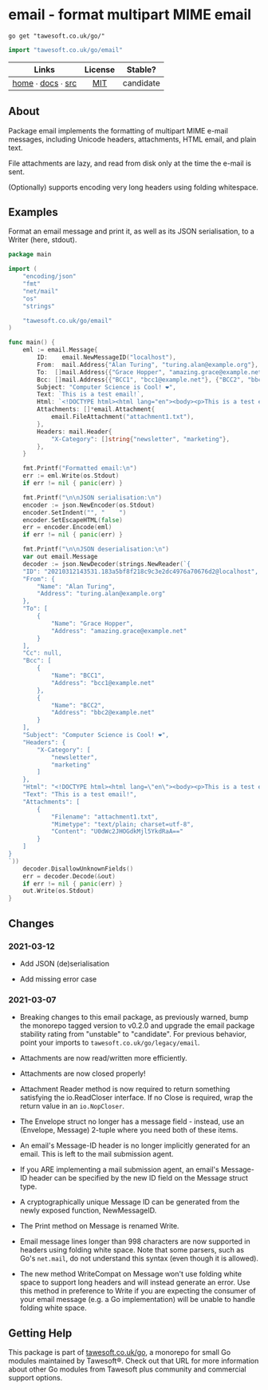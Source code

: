 # email - format multipart MIME email

```shell script
go get "tawesoft.co.uk/go/"
```

```go
import "tawesoft.co.uk/go/email"
```

|  Links  | License | Stable? |
|:-------:|:-------:|:-------:|
| [home][home_email] ∙ [docs][docs_email] ∙ [src][src_email] | [MIT][copy_email] | candidate |

[home_email]: https://tawesoft.co.uk/go/email
[src_email]:  https://github.com/tawesoft/go/tree/master/email
[docs_email]: https://www.tawesoft.co.uk/go/doc/email
[copy_email]: https://github.com/tawesoft/go/tree/master/email/LICENSE.txt

## About

Package email implements the formatting of multipart MIME e-mail messages,
including Unicode headers, attachments, HTML email, and plain text.

File attachments are lazy, and read from disk only at the time the e-mail is
sent.

(Optionally) supports encoding very long headers using folding whitespace.


## Examples


Format an email message and print it, as well as its JSON serialisation, to
a Writer (here, stdout).
```go
package main

import (
    "encoding/json"
    "fmt"
    "net/mail"
    "os"
    "strings"

    "tawesoft.co.uk/go/email"
)

func main() {
    eml := email.Message{
        ID:    email.NewMessageID("localhost"),
        From:  mail.Address{"Alan Turing", "turing.alan@example.org"},
        To:  []mail.Address{{"Grace Hopper", "amazing.grace@example.net"},},
        Bcc: []mail.Address{{"BCC1", "bcc1@example.net"}, {"BCC2", "bbc2@example.net"}},
        Subject: "Computer Science is Cool! ❤",
        Text: `This is a test email!`,
        Html: `<!DOCTYPE html><html lang="en"><body><p>This is a test email!</p></body></html>`,
        Attachments: []*email.Attachment{
            email.FileAttachment("attachment1.txt"),
        },
        Headers: mail.Header{
            "X-Category": []string{"newsletter", "marketing"},
        },
    }

    fmt.Printf("Formatted email:\n")
    err := eml.Write(os.Stdout)
    if err != nil { panic(err) }

    fmt.Printf("\n\nJSON serialisation:\n")
    encoder := json.NewEncoder(os.Stdout)
    encoder.SetIndent("", "    ")
    encoder.SetEscapeHTML(false)
    err = encoder.Encode(eml)
    if err != nil { panic(err) }

    fmt.Printf("\n\nJSON deserialisation:\n")
    var out email.Message
    decoder := json.NewDecoder(strings.NewReader(`{
    "ID": "20210312143531.183a5bf8f218c9c3e2dc4976a70676d2@localhost",
    "From": {
        "Name": "Alan Turing",
        "Address": "turing.alan@example.org"
    },
    "To": [
        {
            "Name": "Grace Hopper",
            "Address": "amazing.grace@example.net"
        }
    ],
    "Cc": null,
    "Bcc": [
        {
            "Name": "BCC1",
            "Address": "bcc1@example.net"
        },
        {
            "Name": "BCC2",
            "Address": "bbc2@example.net"
        }
    ],
    "Subject": "Computer Science is Cool! ❤",
    "Headers": {
        "X-Category": [
            "newsletter",
            "marketing"
        ]
    },
    "Html": "<!DOCTYPE html><html lang=\"en\"><body><p>This is a test email!</p></body></html>",
    "Text": "This is a test email!",
    "Attachments": [
        {
            "Filename": "attachment1.txt",
            "Mimetype": "text/plain; charset=utf-8",
            "Content": "U0dWc2JHOGdkMjl5YkdRaA=="
        }
    ]
}
`))
    decoder.DisallowUnknownFields()
    err = decoder.Decode(&out)
    if err != nil { panic(err) }
    out.Write(os.Stdout)
}
```

## Changes

### 2021-03-12

* Add JSON (de)serialisation

* Add missing error case

### 2021-03-07

* Breaking changes to this email package, as previously warned, bump the
monorepo tagged version to v0.2.0 and upgrade the email package stability
rating from "unstable" to "candidate". For previous behavior, point your
imports to `tawesoft.co.uk/go/legacy/email`.

* Attachments are now read/written more efficiently.

* Attachments are now closed properly!

* Attachment Reader method is now required to return something satisfying
the io.ReadCloser interface. If no Close is required, wrap the return
value in an `io.NopCloser`.

* The Envelope struct no longer has a message field - instead, use
an (Envelope, Message) 2-tuple where you need both of these items.

* An email's Message-ID header is no longer implicitly generated for an
email. This is left to the mail submission agent.

* If you ARE implementing a mail submission agent, an email's Message-ID
header can be specified by the new ID field on the Message struct type.

* A cryptographically unique Message ID can be generated from the newly
exposed function, NewMessageID.

* The Print method on Message is renamed Write.

* Email message lines longer than 998 characters are now supported in
headers using folding white space. Note that some parsers, such as Go's
`net.mail`, do not understand this syntax (even though it is allowed).

* The new method WriteCompat on Message won't use folding white space to
support long headers and will instead generate an error. Use this method
in preference to Write if you are expecting the consumer of your email
message (e.g. a Go implementation) will be unable to handle folding white
space.



## Getting Help

This package is part of [tawesoft.co.uk/go](https://www.tawesoft.co.uk/go),
a monorepo for small Go modules maintained by Tawesoft®.
Check out that URL for more information about other Go modules from
Tawesoft plus community and commercial support options.